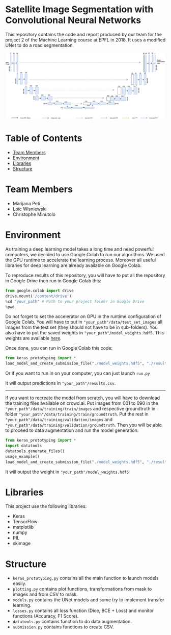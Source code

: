 # Satellite Image Segmentation with Convolutional Neural Networks

This repository contains the code and report produced by our team 
 for the project 2 of the Machine Learning course at EPFL in 2018.
It uses a modified UNet to do a road segmentation.

![Detailed image of the UNet architecture](./Unet.png "UNet Architecture")

# Table of Contents

* [Team Members](#team-members)
* [Environment](#Environment)
* [Libraries](#Libraries)
* [Structure](#Structure)

# <a name="team-members"></a>Team Members
* Marijana Peti
* Loïc Wisniewski
* Christophe Minutolo

# <a name="Environment"></a>Environment

As training a deep learning model takes a long time and need powerful computers, we
decided to use Google Colab to run our algorithms. We used the GPU runtime to accelerate the 
learning process. Moreover all useful libraries for deep learning are already available on Google Colab.

To reproduce results of this repository, you will have to put all the repository in Google Drive then run
in Google Colab this:

```python
from google.colab import drive
drive.mount('/content/drive')
%cd "your_path" # Path to your project folder in Google Drive
%pwd
```

Do not forget to set the accelerator on GPU in the runtime configuration of Google Colab.
You will have to put in `"your_path"/data/test_set_images` all images from the test set (they should not
have to be in sub-folders). You also have to put the saved weights in `"your_path"/model_weights.hdf5`.
This weights are available [here](no_link_for_now).

Once done, you can run in Google Colab this code:

```python
from keras_prototyping import *
load_model_and_create_submission_file("./model_weights.hdf5", "./results.csv")
```

Or if you want to run in on your computer, you can just launch `run.py`

It will output predictions in `"your_path"/results.csv`.

________________

If you want to recreate the model from scratch, you will have to download the training files available
on crowd.ai. Put images from 001 to 090 in the `"your_path"/data/training/train/images` and respective groundtruth in folder 
`"your_path"/data/training/train/groundtruth`. 
Put the rest in `"your_path"/data/training/validation/images` and `"your_path"/data/training/validation/groundtruth`.
Then you will be able to proceed to data augmentation and run the model generation:

```python
from keras_prototyping import *
import datatools
datatools.generate_files()
usage_example()
load_model_and_create_submission_file("./model_weights.hdf5", "./results.csv")
```

It will output the weight in `"your_path"/model_weights.hdf5`

# <a name="Libraries"></a>Libraries

This project use the following libraries:
- Keras
- TensorFlow
- matplotlib
- numpy
- PIL
- skimage

# <a name="Structure"></a>Structure

 - `keras_prototyping.py` contains all the main function to launch models easily.
 - `plotting.py` contains plot functions, transformations from mask to images and from CSV to mask.
 - `models.py` contains the UNet models and some try to implement transfer learning.
 - `losses.py` contains all loss function (Dice, BCE + Loss) and monitor functions (Accuracy, F1 Score).
 - `datatools.py` contains function to do data augmentation.
 - `submission.py` contains functions to create CSV.